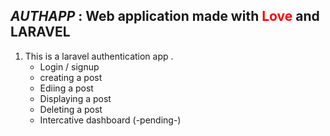 ##  _AUTHAPP_ : Web application made with <span style="color:red;">Love</span> and LARAVEL


1. This is a laravel authentication app .
    - Login / signup
    - creating a post
    - Ediing a post
    - Displaying a post
    - Deleting a post
    - Intercative dashboard (-pending-)
